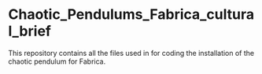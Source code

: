 # Chaotic_Pendulums_Fabrica_cultural_brief
This repository contains all the files used in for coding the installation of the chaotic pendulum for Fabrica. 
